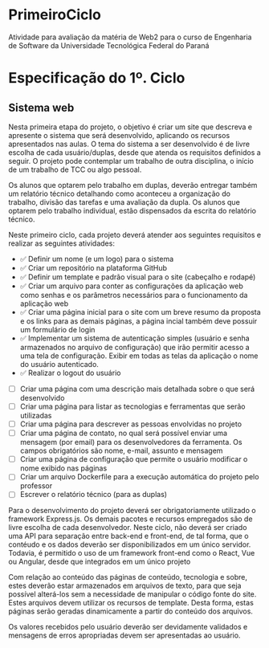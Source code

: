 # PrimeiroCiclo
Atividade para avaliação da matéria de Web2 para o curso de Engenharia de Software da Universidade Tecnológica Federal do Paraná

# Especificação do 1º. Ciclo
## Sistema web

Nesta primeira etapa do projeto, o objetivo é criar um site que descreva e apresente o
sistema que será desenvolvido, aplicando os recursos apresentados nas aulas. O tema
do sistema a ser desenvolvido é de livre escolha de cada usuário/duplas, desde que
atenda os requisitos definidos a seguir. O projeto pode contemplar um trabalho de outra
disciplina, o início de um trabalho de TCC ou algo pessoal.

Os alunos que optarem pelo trabalho em duplas, deverão entregar também um relatório
técnico detalhando como aconteceu a organização do trabalho, divisão das tarefas e
uma avaliação da dupla. Os alunos que optarem pelo trabalho individual, estão
dispensados da escrita do relatório técnico.

Neste primeiro ciclo, cada projeto deverá atender aos seguintes requisitos e realizar as
seguintes atividades:

 - ✅ Definir um nome (e um logo) para o sistema
 - ✅ Criar um repositório na plataforma GitHub
 - ✅ Definir um template e padrão visual para o site (cabeçalho e rodapé)
 - ✅ Criar um arquivo para conter as configurações da aplicação web como senhas e
os parâmetros necessários para o funcionamento da aplicação web
 - ✅ Criar uma página inicial para o site com um breve resumo da proposta e os links
para as demais páginas, a página incial também deve possuir um formulário de
login
 - ✅ Implementar um sistema de autenticação simples (usuário e senha
armazenados no arquivo de configuração) que irão permitir acesso a uma tela
de configuração. Exibir em todas as telas da aplicação o nome do usuário
autenticado.
 - ✅ Realizar o logout do usuário
 - [ ] Criar uma página com uma descrição mais detalhada sobre o que será
desenvolvido
 - [ ] Criar uma página para listar as tecnologias e ferramentas que serão utilizadas
 - [ ] Criar uma página para descrever as pessoas envolvidas no projeto
 - [ ] Criar uma página de contato, no qual será possível enviar uma mensagem (por
email) para os desenvolvedores da ferramenta. Os campos obrigatórios são
nome, e-mail, assunto e mensagem
 - [ ] Criar uma página de configuração que permite o usuário modificar o nome
exibido nas páginas
 - [ ] Criar um arquivo Dockerfile para a execução automática do projeto pelo
professor
 - [ ] Escrever o relatório técnico (para as duplas)

Para o desenvolvimento do projeto deverá ser obrigatoriamente utilizado o framework
Express.js. Os demais pacotes e recursos empregados são de livre escolha de cada
desenvolvedor. Neste ciclo, não deverá ser criado uma API para separação entre
back-end e front-end, de tal forma, que o contéudo e os dados deverão ser
disponibilizados em um único servidor. Todavia, é permitido o uso de um framework
front-end como o React, Vue ou Angular, desde que integrados em um único projeto

Com relação ao conteúdo das páginas de conteúdo, tecnologia e sobre, estes
deverão estar armazenados em arquivos de texto, para que seja possível alterá-los
sem a necessidade de manipular o código fonte do site. Estes arquivos devem utilizar
os recursos de template. Desta forma, estas páginas serão geradas dinamicamente a
partir do conteúdo dos arquivos.

Os valores recebidos pelo usuário deverão ser devidamente validados e mensagens de
erros apropriadas devem ser apresentadas ao usuário.

